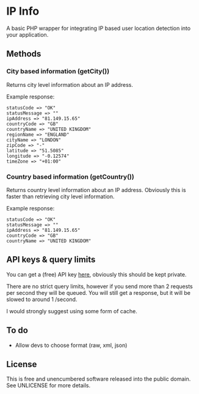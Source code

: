 # IP Info

A basic PHP wrapper for integrating IP based user location detection into your application.

## Methods

### City based information (getCity())
Returns city level information about an IP address.

Example response:

    statusCode => "OK"
    statusMessage => ""
    ipAddress => "81.149.15.65"
    countryCode => "GB"
    countryName => "UNITED KINGDOM"
    regionName => "ENGLAND"
    cityName => "LONDON"
    zipCode => "-"
    latitude => "51.5085"
    longitude => "-0.12574"
    timeZone => "+01:00"

### Country based information (getCountry())
Returns country level information about an IP address. Obviously this is faster than retrieving city level information.

Example response:

    statusCode => "OK"
    statusMessage => ""
    ipAddress => "81.149.15.65"
    countryCode => "GB"
    countryName => "UNITED KINGDOM"

## API keys & query limits
You can get a (free) API key [here](http://ipinfodb.com/register.php), obviously this should be kept private.

There are no strict query limits, however if you send more than 2 requests per second they will be queued. You will still get a response, but it will be slowed to around 1 /second.

I would strongly suggest using some form of cache.

## To do
- Allow devs to choose format (raw, xml, json)

## License
This is free and unencumbered software released into the public domain. See UNLICENSE for more details.